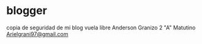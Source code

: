 # blogger
copia de seguridad de mi blog vuela libre 
Anderson Granizo
2 "A" Matutino
Arielgrani97@gmail.com
